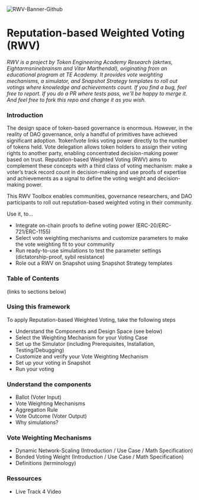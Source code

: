 
![RWV-Banner-Github](https://github.com/user-attachments/assets/0d60b3ff-bec3-4cbe-882f-1049f92426b1)

# Reputation-based Weighted Voting (RWV)

_RWV is a project by Token Engineering Academy Research (akrtws, Eightarmsninebrainsm and Vitor Marthendal), originating from an educational program at TE Academy. It provides vote weighting mechanisms, a simulator, and Snapshot Strategy templates to roll out votings where knowledge and achievements count. If you find a bug, feel free to report. If you do a PR where tests pass, we'll be happy to merge it. And feel free to fork this repo and change it as you wish._


### Introduction
The design space of token-based governance is enormous. However, in the reality of DAO governance, only a handful of primitives have achieved significant adoption. 1token1vote links voting power directly to the number of tokens held. Vote delegation allows token holders to assign their voting rights to another party, enabling concentrated decision-making power based on trust. Reputation-based Weighted Voting (RWV) aims to complement these concepts with a third class of voting mechanism: make a voter’s track record count in decision-making and use proofs of expertise and achievements as a signal to define the voting weight and decision-making power.

This RWV Toolbox enables communities, governance researchers, and DAO participants to roll out reputation-based weighted voting in their community.

Use it, to...
* Integrate on-chain proofs to define voting power (ERC-20/ERC-721/ERC-1155)
* Select vote weighting mechanisms and customize parameters to make the vote weighting fit to your community
* Run ready-to-use simulations to test the parameter settings (dictatorship-proof, sybil resistance)
* Role out a RWV on Snapshot using Snapshot Strategy templates

### Table of Contents
(links to sections below)


### Using this framework
To apply Reputation-based Weighted Voting, take the following steps
* Understand the Components and Design Space (see below)
* Select the Weighting Mechanism for your Voting Case
* Set up the Simulator (including Prerequisites, Installation, Testing/Debugging)
* Customize and verify your Vote Weighting Mechanism
* Set up your voting in Snapshot
* Run your voting

### Understand the components
* Ballot (Voter Input)
* Vote Weighting Mechanisms
* Aggregation Rule
* Vote Outcome (Voter Output)
* Why simulations?

### Vote Weighting Mechanisms
* Dynamic Network-Scaling (Introduction / Use Case / Math Specification)
* Bonded Voting Weight (Introduction / Use Case / Math Specification)
* Definitions (terminology)

### Ressources
* Live Track 4 Video
  

